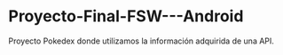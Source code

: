 # Proyecto-Final-FSW---Android
Proyecto Pokedex donde utilizamos la información adquirida de una API.
